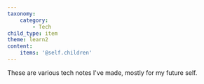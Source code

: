 ```yaml
---
taxonomy:
    category:
        - Tech
child_type: item
theme: learn2
content:
    items: '@self.children'
---
```


These are various tech notes I've made, mostly for my future self.
